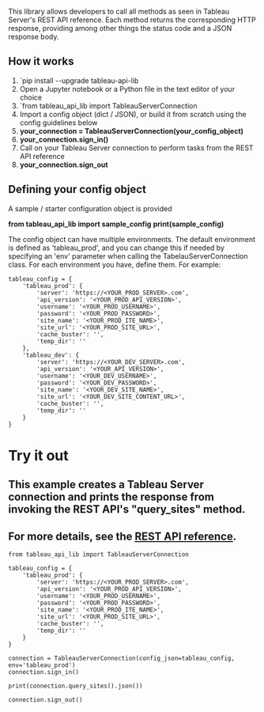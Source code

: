 This library allows developers to call all methods as seen in Tableau Server's REST API reference.
Each method returns the corresponding HTTP response, providing among other things the status code and a JSON response body.

## How it works

1. `pip install --upgrade tableau-api-lib
2. Open a Jupyter notebook or a Python file in the text editor of your choice
3. `from tableau_api_lib import TableauServerConnection
4. Import a config object (dict / JSON), or build it from scratch using the config guidelines below
5. **your_connection = TableauServerConnection(your_config_object)**
6. **your_connection.sign_in()**
7. Call on your Tableau Server connection to perform tasks from the REST API reference
8. **your_connection.sign_out**

## Defining your config object

A sample / starter configuration object is provided

**from tableau_api_lib import sample_config**
**print(sample_config)**

The config object can have multiple environments. The default environment is defined as 'tableau_prod', and you can change this if needed by specifying an 'env' parameter when calling the TabelauServerConnection class.
For each environment you have, define them. For example:

    tableau_config = {
        'tableau_prod': {
            'server': 'https://<YOUR_PROD_SERVER>.com',
            'api_version': '<YOUR_PROD_API_VERSION>',
            'username': '<YOUR_PROD_USERNAME>',
            'password': '<YOUR_PROD_PASSWORD>',
            'site_name': '<YOUR_PROD_ITE_NAME>',
            'site_url': '<YOUR_PROD_SITE_URL>',
            'cache_buster': '',
            'temp_dir': ''
        },
        'tableau_dev': {
            'server': 'https://<YOUR_DEV_SERVER>.com',
            'api_version': '<YOUR_API_VERSION>',
            'username': '<YOUR_DEV_USERNAME>',
            'password': '<YOUR_DEV_PASSWORD>',
            'site_name': '<YOUR_DEV_SITE_NAME>',
            'site_url': '<YOUR_DEV_SITE_CONTENT_URL>',
            'cache_buster': '',
            'temp_dir': ''
        }
    }

# Try it out
## This example creates a Tableau Server connection and prints the response from invoking the REST API's "query_sites" method.
## For more details, see the [REST API reference](https://help.tableau.com/current/api/rest_api/en-us/REST/rest_api_ref.htm#query_sites).

    from tableau_api_lib import TableauServerConnection
        
    tableau_config = {
        'tableau_prod': {
            'server': 'https://<YOUR_PROD_SERVER>.com',
            'api_version': '<YOUR_PROD_API_VERSION>',
            'username': '<YOUR_PROD_USERNAME>',
            'password': '<YOUR_PROD_PASSWORD>',
            'site_name': '<YOUR_PROD_ITE_NAME>',
            'site_url': '<YOUR_PROD_SITE_URL>',
            'cache_buster': '',
            'temp_dir': ''
        }
    }
        
    connection = TableauServerConnection(config_json=tableau_config, env='tableau_prod')
    connection.sign_in()
    
    print(connection.query_sites().json())
    
    connection.sign_out()
